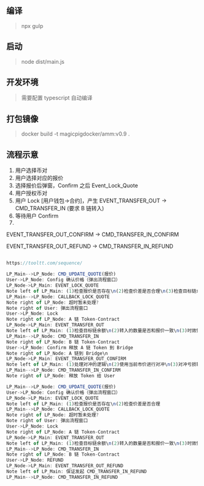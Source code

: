 ## 编译

> npx gulp

## 启动

> node dist/main.js

## 开发环境

> 需要配置 typescript 自动编译

## 打包镜像

> docker build -t magicpigdocker/amm:v0.9 .

## 流程示意

1. 用户选择币对
2. 用户选择对应的报价
3. 选择报价后弹窗，Confirm 之后 Event_Lock_Quote
4. 用户授权币对
5. 用户 Lock [用户钱包->合约]，产生 EVENT_TRANSFER_OUT -> CMD_TRANSFER_IN (要求 B 链转入)
6. 等待用户 Confirm
7.

EVENT_TRANSFER_OUT_CONFIRM -> CMD_TRANSFER_IN_CONFIRM

EVENT_TRANSFER_OUT_REFUND -> CMD_TRANSFER_IN_REFUND

##

```js
https://tooltt.com/sequence/

LP_Main-->LP_Node: CMD_UPDATE_QUOTE(报价)
User->LP_Node: Config 确认价格（弹出流程窗口）
LP_Node->LP_Main: EVENT_LOCK_QUOTE
Note left of LP_Main: (1)检查报价是否存在\n(2)检查价差是否合理\n(3)检查目标链余额\n(4)检查对冲余额\n(5)锁定对冲账户余额
LP_Main-->LP_Node: CALLBACK_LOCK_QUOTE
Note right of LP_Node: 超时暂未处理?
Note right of User: 弹出流程窗口
User->LP_Node: Lock
Note right of LP_Node: A 链 Token-Contract
LP_Node->LP_Main: EVENT_TRANSFER_OUT
Note left of LP_Main: (1)检查目标链余额\n(2)转入的数量是否和报价一致\n(3)时效性检查\n?缺少失败时的反馈
LP_Main-->LP_Node: CMD_TRANSFER_IN
Note right of LP_Node: B 链 Token-Contract
User->LP_Node: Confirm 释放 A 链 Token 到 Bridge
Note right of LP_Node: A 链到 Bridge\n
LP_Node->LP_Main: EVENT_TRANSFER_OUT_CONFIRM
Note left of LP_Main: (1)处理对冲的逻辑\n(2)使用当前市价进行对冲\n(3)对冲亏损较大时取消交易\n(4)CMD_TRANSFER_IN 执行时间检查\n？这里可能需要确定的 TRANSFER_IN\n(5)解锁对冲余额
LP_Main-->LP_Node: CMD_TRANSFER_IN_CONFIRM
Note right of LP_Node: 释放 Token 给 User

LP_Main-->LP_Node: CMD_UPDATE_QUOTE(报价)
User->LP_Node: Config 确认价格（弹出流程窗口）
LP_Node->LP_Main: EVENT_LOCK_QUOTE
Note left of LP_Main: (1)检查报价是否存在\n(2)检查价差是否合理
LP_Main-->LP_Node: CALLBACK_LOCK_QUOTE
Note right of LP_Node: 超时暂未处理?
Note right of User: 弹出流程窗口
User->LP_Node: Lock
Note right of LP_Node: A 链 Token-Contract
LP_Node->LP_Main: EVENT_TRANSFER_OUT
Note left of LP_Main: (1)检查目标链余额\n(2)转入的数量是否和报价一致\n(3)时效性检查\n?缺少失败时的反馈
LP_Main-->LP_Node: CMD_TRANSFER_IN
Note right of LP_Node: B 链 Token-Contract
User->LP_Node: REFUND
LP_Node->LP_Main: EVENT_TRANSFER_OUT_REFUND
Note left of LP_Main: 保证发起 CMD_TRANSFER_IN_REFUND
LP_Main-->LP_Node: CMD_TRANSFER_IN_REFUND
```
